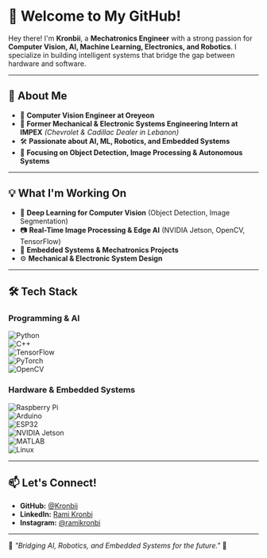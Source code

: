 # 👋 Welcome to My GitHub!  

Hey there! I'm **Kronbii**, a **Mechatronics Engineer** with a strong passion for **Computer Vision, AI, Machine Learning, Electronics, and Robotics**. I specialize in building intelligent systems that bridge the gap between hardware and software.  

---

## 🚀 About Me  

- 🤖 **Computer Vision Engineer at Oreyeon**  
- 🔧 **Former Mechanical & Electronic Systems Engineering Intern at IMPEX** *(Chevrolet & Cadillac Dealer in Lebanon)*  
- 🛠 **Passionate about AI, ML, Robotics, and Embedded Systems**  
- 🎯 **Focusing on Object Detection, Image Processing & Autonomous Systems**  

---

## 💡 What I'm Working On  

- 🧠 **Deep Learning for Computer Vision** (Object Detection, Image Segmentation)  
- 📷 **Real-Time Image Processing & Edge AI** (NVIDIA Jetson, OpenCV, TensorFlow)  
- 🔬 **Embedded Systems & Mechatronics Projects**  
- ⚙️ **Mechanical & Electronic System Design**  

---

## 🛠 Tech Stack  

### **Programming & AI**  
![Python](https://img.shields.io/badge/-Python-3776AB?style=flat&logo=python&logoColor=white)  
![C++](https://img.shields.io/badge/-C++-00599C?style=flat&logo=cplusplus&logoColor=white)  
![TensorFlow](https://img.shields.io/badge/-TensorFlow-FF6F00?style=flat&logo=tensorflow&logoColor=white)  
![PyTorch](https://img.shields.io/badge/-PyTorch-EE4C2C?style=flat&logo=pytorch&logoColor=white)  
![OpenCV](https://img.shields.io/badge/-OpenCV-5C3EE8?style=flat&logo=opencv&logoColor=white)  

### **Hardware & Embedded Systems**  
![Raspberry Pi](https://img.shields.io/badge/-Raspberry%20Pi-C51A4A?style=flat&logo=raspberrypi&logoColor=white)  
![Arduino](https://img.shields.io/badge/-Arduino-00979D?style=flat&logo=arduino&logoColor=white)  
![ESP32](https://img.shields.io/badge/-ESP32-75AADB?style=flat&logo=espressif&logoColor=white)  
![NVIDIA Jetson](https://img.shields.io/badge/-NVIDIA%20Jetson-76B900?style=flat&logo=nvidia&logoColor=white)  
![MATLAB](https://img.shields.io/badge/-MATLAB-0076A8?style=flat&logo=Mathworks&logoColor=white)  
![Linux](https://img.shields.io/badge/-Linux-FCC624?style=flat&logo=linux&logoColor=black)  

---

## 📫 Let's Connect!  

- **GitHub:** [@Kronbii](https://github.com/Kronbii)  
- **LinkedIn:** [Rami Kronbi](https://www.linkedin.com/in/rami-kronbi/)  
- **Instagram:** [@ramikronbi](https://www.instagram.com/ramikronbi)  

---

🚀 *"Bridging AI, Robotics, and Embedded Systems for the future."* 🤖  
